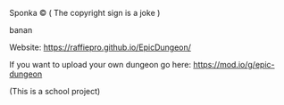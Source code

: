 Sponka ©
 ( The copyright sign is a joke )

banan

Website: https://raffiepro.github.io/EpicDungeon/

If you want to upload your own dungeon go here: https://mod.io/g/epic-dungeon

(This is a school project)
